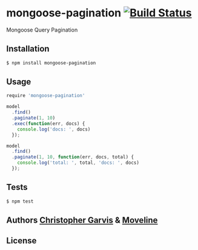 # mongoose-pagination [![Build Status](https://secure.travis-ci.org/Moveline/mongoose-pagination.png)](http://travis-ci.org/Moveline/mongoose-pagination)

Mongoose Query Pagination

## Installation

```bash
$ npm install mongoose-pagination
```

## Usage

```javascript
require 'mongoose-pagination'

model
  .find()
  .paginate(1, 10)
  .exec(function(err, docs) {
    console.log('docs: ', docs)
  });

model
  .find()
  .paginate(1, 10, function(err, docs, total) {
    console.log('total: ', total, 'docs: ', docs)
  });
```

## Tests

```bash
$ npm test
```

## Authors [Christopher Garvis][0] & [Moveline][1]

[0]: http://christophergarvis.com
[1]: http://www.moveline.com

## License

